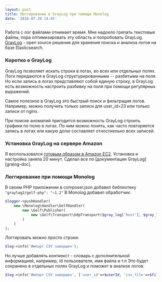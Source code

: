 ```yaml
---
layout: post
title: Логгирование в GrayLog при помощи Monolog
date: '2016-07-28 14:45'
---
```


Работа с лог файлами отнимает время. Мне надоело грепать текстовые файлы,
пора оптимизировать эту область и попробовать GrayLog. [GrayLog][graylog] - open source решение
для хранения поиска и анализа логов на базе Elasticsearch.

### Коротко о GrayLog

GrayLog позволяет искать строки в логах, во всех или отдельных полях. Логи передаются в GrayLog структурированными --
разбитыми на поля. Но если запись в логах представляют собой единую строку, в GrayLog есть возможность настроить разбивку на поля
при помощи регулярных выражений.

Самое полезное в GrayLog это быстрый поиск и фильтрация логов. Например, можно получить только записи для user_id=23 или
только записи от nginx.

При поиске аномалий пригодится возможность GrayLog строить графики по полю в логах. По ним можно понять, как часто повторяется
запись в логах или какую долю составляет отностиельно всех записей.

### Установка GrayLog на сервере Amazon

Я воспользовался [готовым образом в Amazon EC2][graylog-ec2-image]. Установка и настройка заняла 20 минут.
Сделал все по [документации GrayLog][gralog-doc].

### Логгирование при помощи Monolog

В своем PHP приложении в composer.json добавил библиотеку `"graylog2/gelf-php": "~1.2"`
В Monolog добавил обработчик:
```PHP
$logger->pushHandler(
    new \Monolog\Handler\GelfHandler(
        new \Gelf\Publisher(
            new \Gelf\Transport\UdpTransport($gray_log['host'], $gray_log['port'])
        )
    )
);
```

Логгировать можно просто строки:
```PHP
$log->info('Импорт CSV завершен');
```

Но лучше добавлять конткекст - словарь с дополнительной информацией, например, id пользователя, имя файла и т.п
Это будет сохранено в отдельных полях GrayLog и поможет в анализе логов:
```PHP
$log->info('Импорт CSV завершен', ['user_id'=>$userId, 'csv_file'=>$file]);
```


[graylog]: https://www.graylog.org
[graylog-doc]: http://docs.graylog.org/en/2.0/pages/installation/aws.html
[graylog-ec2-image]: https://github.com/Graylog2/graylog2-images/tree/2.0/aws
